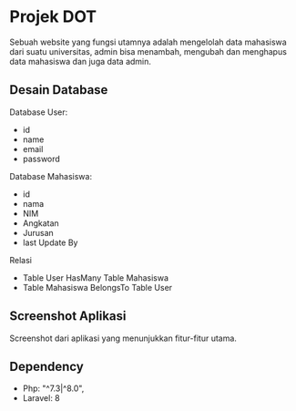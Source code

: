 # Projek DOT

Sebuah website yang fungsi utamnya adalah mengelolah data mahasiswa dari suatu universitas, admin bisa menambah, mengubah dan menghapus data mahasiswa dan juga data admin.

## Desain Database

Database User:
- id
- name
- email
- password

Database Mahasiswa:
- id
- nama
- NIM
- Angkatan
- Jurusan
- last Update By

Relasi
- Table User HasMany Table Mahasiswa
- Table Mahasiswa BelongsTo Table User

## Screenshot Aplikasi

Screenshot dari aplikasi yang menunjukkan fitur-fitur utama.

## Dependency

- Php: "^7.3|^8.0",
- Laravel: 8


